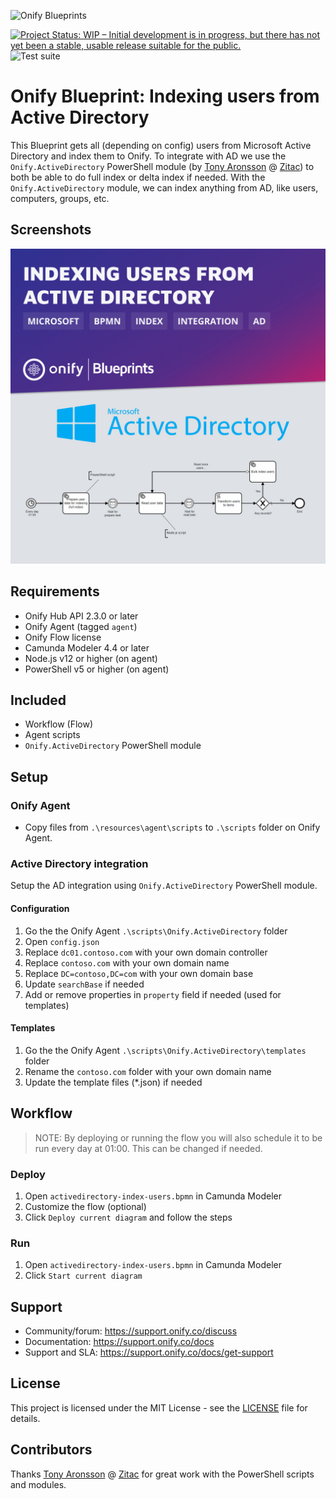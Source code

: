 ![Onify Blueprints](https://files.readme.io/8ba3f14-onify-blueprints-logo.png)

[![Project Status: WIP – Initial development is in progress, but there has not yet been a stable, usable release suitable for the public.](https://www.repostatus.org/badges/latest/wip.svg)](https://www.repostatus.org/#wip)
![Test suite](https://github.com/onify/blueprint-activedirectory-index-users/workflows/Test%20suite/badge.svg)

# Onify Blueprint: Indexing users from Active Directory

This Blueprint gets all (depending on config) users from Microsoft Active Directory and index them to Onify. To integrate with AD we use the `Onify.ActiveDirectory` PowerShell module (by [Tony Aronsson](https://github.com/Aronsson84) @ [Zitac](https://github.com/zitacconsulting)) to both be able to do full index or delta index if needed. With the `Onify.ActiveDirectory` module, we can index anything from AD, like users, computers, groups, etc. 

## Screenshots

![Onify Blueprint: Indexing users from Active Directory](blueprint.jpg "Blueprint")

## Requirements

* Onify Hub API 2.3.0 or later
* Onify Agent (tagged `agent`)
* Onify Flow license
* Camunda Modeler 4.4 or later 
* Node.js v12 or higher (on agent)
* PowerShell v5 or higher (on agent)

## Included

* Workflow (Flow) 
* Agent scripts
* `Onify.ActiveDirectory` PowerShell module

## Setup

### Onify Agent 

* Copy files from `.\resources\agent\scripts` to `.\scripts` folder on Onify Agent.

### Active Directory integration

Setup the AD integration using `Onify.ActiveDirectory` PowerShell module.

#### Configuration

1. Go the the Onify Agent `.\scripts\Onify.ActiveDirectory` folder
2. Open `config.json`
3. Replace `dc01.contoso.com` with your own domain controller
4. Replace `contoso.com` with your own domain name
5. Replace `DC=contoso,DC=com` with your own domain base
6. Update `searchBase` if needed
7. Add or remove properties in `property` field if needed (used for templates)

#### Templates

1. Go the the Onify Agent `.\scripts\Onify.ActiveDirectory\templates` folder
2. Rename the `contoso.com` folder with your own domain name
3. Update the template files (*.json) if needed

## Workflow

> NOTE: By deploying or running the flow you will also schedule it to be run every day at 01:00. This can be changed if needed.

### Deploy

1. Open `activedirectory-index-users.bpmn` in Camunda Modeler
2. Customize the flow (optional)
3. Click `Deploy current diagram` and follow the steps

### Run 

1. Open `activedirectory-index-users.bpmn` in Camunda Modeler
2. Click `Start current diagram`

## Support

* Community/forum: https://support.onify.co/discuss
* Documentation: https://support.onify.co/docs
* Support and SLA: https://support.onify.co/docs/get-support

## License

This project is licensed under the MIT License - see the [LICENSE](LICENSE) file for details.

## Contributors

Thanks [Tony Aronsson](https://github.com/Aronsson84) @ [Zitac](https://github.com/zitacconsulting) for great work with the PowerShell scripts and modules.
